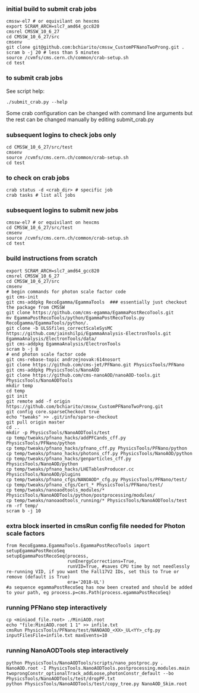 ### initial build to submit crab jobs
```
cmssw-el7 # or equivilant on hexcms
export SCRAM_ARCH=slc7_amd64_gcc820
cmsrel CMSSW_10_6_27
cd CMSSW_10_6_27/src
cmsenv
git clone git@github.com:bchiarito/cmssw_CustomPFNanoTwoProng.git .
scram b -j 20 # less than 5 minutes
source /cvmfs/cms.cern.ch/common/crab-setup.sh
cd test
```

### to submit crab jobs
See script help:
```
./submit_crab.py --help
```
Some crab configuration can be changed with command line arguments but the rest can be changed manually by editing submit_crab.py

### subsequent logins to check jobs only
```
cd CMSSW_10_6_27/src/test
cmsenv
source /cvmfs/cms.cern.ch/common/crab-setup.sh
cd test
```

### to check on crab jobs
```
crab status -d <crab_dir> # specific job
crab tasks # list all jobs
```

### subsequent logins to submit new jobs
```
cmssw-el7 # or equivilant on hexcms
cd CMSSW_10_6_27/src/test
cmsenv
source /cvmfs/cms.cern.ch/common/crab-setup.sh
cd test
```

### build instructions from scratch
```
export SCRAM_ARCH=slc7_amd64_gcc820
cmsrel CMSSW_10_6_27
cd CMSSW_10_6_27/src
cmsenv
# begin commands for photon scale factor code
git cms-init
git cms-addpkg RecoEgamma/EgammaTools  ### essentially just checkout the package from CMSSW
git clone https://github.com/cms-egamma/EgammaPostRecoTools.git
mv EgammaPostRecoTools/python/EgammaPostRecoTools.py RecoEgamma/EgammaTools/python/.
git clone -b ULSSfiles_correctScaleSysMC https://github.com/jainshilpi/EgammaAnalysis-ElectronTools.git EgammaAnalysis/ElectronTools/data/
git cms-addpkg EgammaAnalysis/ElectronTools
scram b -j 8
# end photon scale factor code
git cms-rebase-topic andrzejnovak:614nosort
git clone https://github.com/cms-jet/PFNano.git PhysicsTools/PFNano
git cms-addpkg PhysicsTools/NanoAOD
git clone https://github.com/cms-nanoAOD/nanoAOD-tools.git PhysicsTools/NanoAODTools
mkdir temp
cd temp
git init
git remote add -f origin https://github.com/bchiarito/cmssw_CustomPFNanoTwoProng.git
git config core.sparseCheckout true
echo "tweaks" >> .git/info/sparse-checkout
git pull origin master
cd ..
mkdir -p PhysicsTools/NanoAODTools/test
cp temp/tweaks/pfnano_hacks/addPFCands_cff.py PhysicsTools/PFNano/python
cp temp/tweaks/pfnano_hacks/pfnano_cff.py PhysicsTools/PFNano/python
cp temp/tweaks/pfnano_hacks/photons_cff.py PhysicsTools/NanoAOD/python
cp temp/tweaks/pfnano_hacks/genparticles_cff.py PhysicsTools/NanoAOD/python
cp temp/tweaks/pfnano_hacks/LHETablesProducer.cc PhysicsTools/NanoAOD/plugins
cp temp/tweaks/pfnano_cfgs/NANOAOD*_cfg.py PhysicsTools/PFNano/test/
cp temp/tweaks/pfnano_cfgs/Cert_* PhysicsTools/PFNano/test/
cp temp/tweaks/nanoaodtools_modules/* PhysicsTools/NanoAODTools/python/postprocessing/modules/
cp temp/tweaks/nanoaodtools_running/* PhysicsTools/NanoAODTools/test
rm -rf temp/
scram b -j 10
```

### extra block inserted in cmsRun config file needed for Photon scale factors
```
from RecoEgamma.EgammaTools.EgammaPostRecoTools import setupEgammaPostRecoSeq
setupEgammaPostRecoSeq(process,
                       runEnergyCorrections=True,
                       runVID=True, #saves CPU time by not needlessly re-running VID, if you want the Fall17V2 IDs, set this to True or remove (default is True)
                       era='2018-UL')    
#a sequence egammaPostRecoSeq has now been created and should be added to your path, eg process.p=cms.Path(process.egammaPostRecoSeq)
```

### running PFNano step interactively
```
cp <miniaod_file.root> ./MiniAOD.root
echo "file:MiniAOD.root 1 1" >> infile.txt
cmsRun PhysicsTools/PFNano/test/NANOAOD_<XX>_UL<YY>_cfg.py inputFilesFile=infile.txt maxEvents=10
```

### running NanoAODTools step interactively
```
python PhysicsTools/NanoAODTools/scripts/nano_postproc.py . NanoAOD.root -I PhysicsTools.NanoAODTools.postprocessing.modules.main twoprongConstr_optionalTrack_addLoose,photonConstr_default --bo PhysicsTools/NanoAODTools/test/dropPF.txt
python PhysicsTools/NanoAODTools/test/copy_tree.py NanoAOD_Skim.root
```

